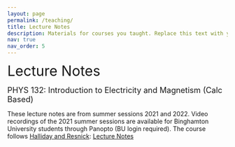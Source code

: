 ```yaml
---
layout: page
permalink: /teaching/
title: Lecture Notes
description: Materials for courses you taught. Replace this text with your description.
nav: true
nav_order: 5
---
```


<font size="+3">Lecture Notes</font>

<font size="+1">PHYS 132: Introduction to Electricity and Magnetism (Calc Based) </font>

These lecture notes are from summer sessions 2021 and 2022. Video recordings of the 2021 summer sessions are available for Binghamton University students through Panopto (BU login required). The course follows [Halliday and Resnick](https://www.amazon.com/Fundamentals-Physics-Binder-Ready-Version/dp/1118230647): [Lecture Notes](https://drive.google.com/drive/folders/1m4fHfKRW3h1h9YPrp1GtryUB92oPLM87?usp=share_link)
